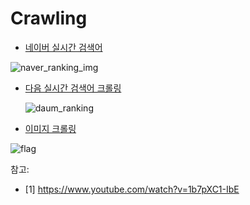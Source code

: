 

# Crawling

- [네이버  실시간 검색어]('https://github.com/musicjae/Crawling/blob/main/naver_ranking_crawling.py')

![naver_ranking_img](C:\Users\jyung\Desktop\github\Crawling\readme_img\naver_ranking_img.PNG)

- [다음 실시간 검색어 크롤링](readme_img/daum_ranking.PNG)  

  ![daum_ranking](C:\Users\jyung\Desktop\github\Crawling\readme_img\daum_ranking.PNG)

- [이미지 크롤링]('https://github.com/musicjae/Crawling/blob/main/img_crawling.py')  

  

![flag](C:\Users\jyung\Desktop\github\Crawling\readme_img\flag.PNG)

참고:  

- [1] https://www.youtube.com/watch?v=1b7pXC1-IbE  

  
